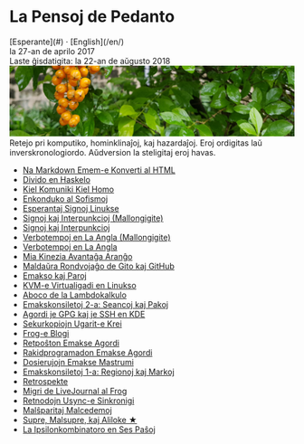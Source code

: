 La Pensoj de Pedanto
====================

<div class="center">[Esperante](#) · [English](/en/)</div>
<div class="center">la 27-an de aprilo 2017</div>
<div class="center">Laste ĝisdatigita: la 22-an de aŭgusto 2018</div>

<img src="/bil/pluvis.jpg" class="banner" alt="pluvis.jpg" title="En la vizaĝo de la kosmo, ni ĉiuj porĉiame estas infanoj." />

<div class="text-right">Retejo pri komputiko, hominklinaĵoj, kaj hazardaĵoj. Eroj ordigitas laŭ inverskronologiordo. Aŭdversion la steligitaj eroj havas.</div>

- [Na Markdown Emem-e Konverti al HTML](emem)
- [Divido en Haskelo](divido)
- [Kiel Komuniki Kiel Homo](homo)
- [Enkonduko al Sofismoj](sofismoj)
- [Esperantaj Signoj Linukse](eo-linukse)
- [Signoj kaj Interpunkcioj (Mallongigite)](signoj-interpunkcioj-mallongigite)
- [Signoj kaj Interpunkcioj](signoj-interpunkcioj)
- [Verbotempoj en La Angla (Mallongigite)](verbotempoj-la-angla-mallongigite)
- [Verbotempoj en La Angla](verbotempoj-la-angla)
- [Mia Kinezia Avantaĝa Aranĝo](avantagxo)
- [Maldaŭra Rondvojaĝo de Gito kaj GitHub](gito-github)
- [Emakso kaj Paroj](emakso-paroj)
- [KVM-e Virtualigadi en Linukso](kvm)
- [Aboco de la Lambdokalkulo](lambdokalkulo)
- [Emakskonsiletoj 2-a: Seancoj kaj Pakoj](emakskonsiletoj-2-a)
- [Agordi je GPG kaj je SSH en KDE](gsk)
- [Sekurkopiojn Ugarit-e Krei](ugarit)
- [Frog-e Blogi](frog)
- [Retpoŝton Emakse Agordi](emakso-retposxto)
- [Rakidprogramadon Emakse Agordi](emakso-rakido)
- [Dosierujojn Emakse Mastrumi](emakso-dired)
- [Emakskonsiletoj 1-a: Regionoj kaj Markoj](emakskonsiletoj-1-a)
- [Retrospekte](retrospekte)
- [Migri de LiveJournal al Frog](livefrog)
- [Retnodojn Usync-e Sinkronigi](usync)
- [Malŝparitaj Malcedemoj](malsxparitaj)
- [Supre, Malsupre, kaj Aliloke ★](supre-malsupre)
- [La Ipsilonkombinatoro en Ses Paŝoj](ipsilono)
